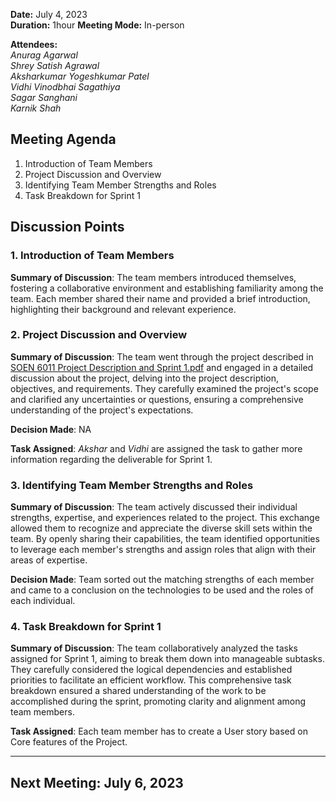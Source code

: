 **Date:** July 4, 2023  
**Duration:** 1hour **Meeting Mode:** In-person    

**Attendees:**  
_Anurag Agarwal_  
_Shrey Satish Agrawal_  
_Aksharkumar Yogeshkumar Patel_  
_Vidhi Vinodbhai Sagathiya_  
_Sagar Sanghani_  
_Karnik Shah_  


## Meeting Agenda

1. Introduction of Team Members
2. Project Discussion and Overview
3. Identifying Team Member Strengths and Roles
4. Task Breakdown for Sprint 1

## Discussion Points

### 1. Introduction of Team Members

**Summary of Discussion**: The team members introduced themselves, fostering a collaborative environment and establishing familiarity among the team. Each member shared their name and provided a brief introduction, highlighting their background and relevant experience.

### 2. Project Discussion and Overview

**Summary of Discussion**: The team went through the project described in [SOEN 6011 Project Description and Sprint 1.pdf](https://github.com/hemareddy123/ProjectK-Soen6011summer2023/issues/link-to-pdf) and engaged in a detailed discussion about the project, delving into the project description, objectives, and requirements. They carefully examined the project's scope and clarified any uncertainties or questions, ensuring a comprehensive understanding of the project's expectations.

**Decision Made**: NA

**Task Assigned**: _Akshar_ and _Vidhi_ are assigned the task to gather more information regarding the deliverable for Sprint 1.

### 3. Identifying Team Member Strengths and Roles

**Summary of Discussion**: The team actively discussed their individual strengths, expertise, and experiences related to the project. This exchange allowed them to recognize and appreciate the diverse skill sets within the team. By openly sharing their capabilities, the team identified opportunities to leverage each member's strengths and assign roles that align with their areas of expertise.

**Decision Made**: Team sorted out the matching strengths of each member and came to a conclusion on the technologies to be used and the roles of each individual.

### 4. Task Breakdown for Sprint 1

**Summary of Discussion**: The team collaboratively analyzed the tasks assigned for Sprint 1, aiming to break them down into manageable subtasks. They carefully considered the logical dependencies and established priorities to facilitate an efficient workflow. This comprehensive task breakdown ensured a shared understanding of the work to be accomplished during the sprint, promoting clarity and alignment among team members.

**Task Assigned**: Each team member has to create a User story based on Core features of the Project. 

---


## Next Meeting: July 6, 2023
